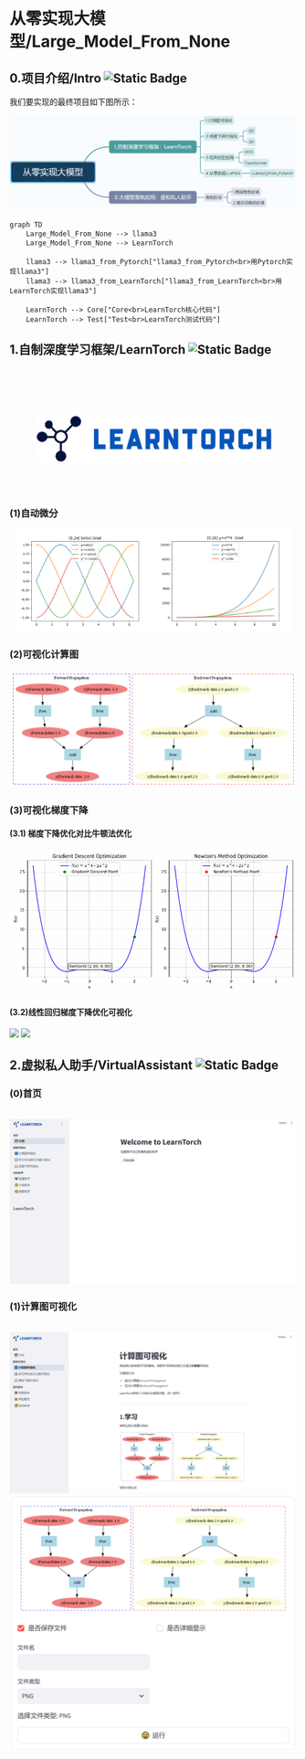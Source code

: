 # 从零实现大模型/Large_Model_From_None

## 0.项目介绍/Intro ![Static Badge](https://img.shields.io/badge/Intro-项目介绍-4B9D9D) 
我们要实现的最终项目如下图所示：

<img src="imgs/规划思维导图.PNG">

<!-- 
```
Large_Model_From_None
    ├─llama3
        ├─llama3_from_Pytorch    #用Pytorch实现llama3
        ├─llama3_from_LearnTorch    #用LearnTorch实现llama3
    └─LearnTorch
        ├─Core                  #LearnTorch核心代码
        ├─Test                  #LearnTorch测试代码
```
-->

```mermaid
graph TD
    Large_Model_From_None --> llama3
    Large_Model_From_None --> LearnTorch

    llama3 --> llama3_from_Pytorch["llama3_from_Pytorch<br>用Pytorch实现llama3"]
    llama3 --> llama3_from_LearnTorch["llama3_from_LearnTorch<br>用LearnTorch实现llama3"]

    LearnTorch --> Core["Core<br>LearnTorch核心代码"]
    LearnTorch --> Test["Test<br>LearnTorch测试代码"]
```


## 1.自制深度学习框架/LearnTorch ![Static Badge](https://img.shields.io/badge/LearnTorch-自制深度学习框架-0584E3) 
<br/><br/><br/><br/>
<div align=center>
<img src=".\imgs\img_title-removebg.png">
</div><br/><br/><br/>

### (1)自动微分

<div align="center">
        <img src="./LearnTorch_ALL/TeachImage/Grad/0_2pi_singrad.png" width="48%" height="48%">
        <img src="./LearnTorch_ALL/TeachImage/Grad/0_10_yx4.png" width="48%" height="48%">
</div>

### (2)可视化计算图
<img src="./LearnTorch_ALL/TeachImage/CGMap/sphere_All.png">

### (3)可视化梯度下降
#### (3.1) 梯度下降优化对比牛顿法优化
<img src="LearnTorch_ALL/TeachImage/Grad/GradV.S.Newton_small_iter_200_10_FPS10.gif">


#### (3.2)线性回归梯度下降优化可视化
<img src="LearnTorch_ALL/TeachImage/Grad/linear_regression_small_iter_200_lr_0.1.gif">

<img src="LearnTorch_ALL/TeachImage/Grad/linear_regression_sin_small_iter_10000_lr_0.2.gif">

## 2.虚拟私人助手/VirtualAssistant ![Static Badge](https://img.shields.io/badge/VirtualAssistant-虚拟私人助手-7884A4) 

### (0)首页
<br/>

<img src="./VirtualAssistant/images/0.首页.png">

### (1)计算图可视化
<br/>

<img src="./VirtualAssistant/images/1.计算图可视化.png">
<img src="./VirtualAssistant/images/1-1.计算图可视化.png">


